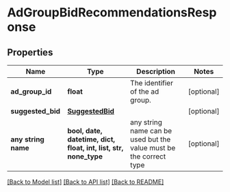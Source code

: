 # AdGroupBidRecommendationsResponse


## Properties
Name | Type | Description | Notes
------------ | ------------- | ------------- | -------------
**ad_group_id** | **float** | The identifier of the ad group. | [optional] 
**suggested_bid** | [**SuggestedBid**](SuggestedBid.md) |  | [optional] 
**any string name** | **bool, date, datetime, dict, float, int, list, str, none_type** | any string name can be used but the value must be the correct type | [optional]

[[Back to Model list]](../README.md#documentation-for-models) [[Back to API list]](../README.md#documentation-for-api-endpoints) [[Back to README]](../README.md)


